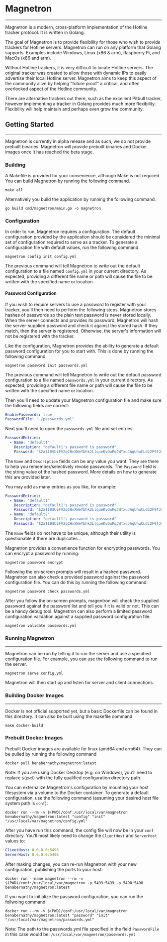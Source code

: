 # Magnetron
_____
Magnetron is a modern, cross-platform implementation of the Hotline tracker
protocol. It is written in Golang.

The goal of Magnetron is to provide flexibility for those who wish to provide
trackers for Hotline servers. Magnetron can run on any platform that Golang supports.
Examples include Windows, Linux (x86 & arm), Raspberry Pi, and MacOs (x86 and arm). 

Without Hotline trackers, it is very difficult to locate Hotline servers. The original
tracker was created to allow those with dynamic IPs to easily advertise their local Hotline
server. Magnetron aims to keep this aspect of the community alive by helping "future proof"
a critical, and often overlooked aspect of the Hotline community.

There are alternative trackers out there, such as the excellent Pitbull tracker, however
implementing a tracker in Golang provides much more flexibility. Flexibility will help maintain
and perhaps even grow the community.

## Getting Started
____

Magnetron is currently in alpha release and as such, we do not provide prebuilt binaries. Magnetron
will provide prebuilt binaries and Docker images once it has reached the beta stage.

### Building
A Makefile is provided for your convenience, although Make is not required.
You can build Magnetron by running the following command.
```shell
make all
```

Alternatively you build the application by running the following command.
```shell
go build cmd/magnetron/main.go -o magnetron 
```

### Configuration
In order to run, Magnetron requires a configuration. The default configuration
provided by the application should be considered the minimal set of configuration
required to serve as a tracker. To generate a configuration file with default values,
run the following command.

```shell
magnetron config init config.yml
```

The previous command will tell Magnetron to write out the default configuration to a
file named `config.yml` in your current directory. As expected, providing a different
file name or path will cause the file to be written with the specified name or location.

#### Password Configuration
If you wish to require servers to use a password to register with your tracker, you'll 
then need to perform the following steps. Magnetron stores hashes of passwords so the 
plain text password is never stored locally. When the server connects and provides its 
password, Magnetron will hash the server-supplied password and check it against the
stored hash. If they match, then the server is registered. Otherwise, the server's 
information will not be registered with the tracker.

Like the configuration, Magnetron provides the ability to generate a default password
configuration for you to start with. This is done by running the following command.

```shell
magnetron password init passwords.yml
```

The previous command will tell Magnetron to write out the default password configuration to a
file named `passwords.yml` in your current directory. As expected, providing a different
file name or path will cause the file to be written with the specified name or location.

Then you'll need to update your Magnetron configuration file and make sure the following
fields are correct:

```yaml
EnablePasswords: true
PasswordFile: "./passwords.yml"
```
Next you'll need to open the `passwords.yml` file and set entries:

```yaml
PasswordEntries:
  - Name: "default1"
    Description: "default1's password is password"
    Password: "$2a$10$UiFV2qCHvXWeYbhk2LlqueKvQwPqJWTxuJAqUhuCLdz2F9fJr8dNG"
```

The `Name` and `Description` fields can be any value you want. They are there to help you
remember/selectively revoke passwords. The `Password` field is the string value of the 
hashed password. More details on how to generate this are provided later.

You may add as many entries as you like, for example:

```yaml
PasswordEntries:
  - Name: "default1"
    Description: "default1's password is password"
    Password: "$2a$10$UiFV2qCHvXWeYbhk2LlqueKvQwPqJWTxuJAqUhuCLdz2F9fJr8dNG"
  - Name: "default2"
    Description: "default1's password is password"
    Password: "$2a$10$UiFV2qCHvXWeYbhk2LlqueKvQwPqJWTxuJAqUhuCLdz2F9fJr8dNG"
```

The `Name` fields do not have to be unique, although their utility is questionable if there are duplicates...

Magnetron provides a convenience function for encrypting passwords. You can encrypt a password by running:

```shell
magnetron password encrypt
```

Following the on-screen prompts will result in a hashed password. Magnetron can also check a provided
password against the password configuration file. You can do this by running the following command:

```shell
magnetron password check passwords.yml
```

After you follow the on-screen prompts, magentron will check the supplied password against the password
list and tell you if it is valid or not. This can be a handy debug tool. Magnetron can also perform a 
limited password configuration validation against a supplied password configuration file:

```shell
magnetron validate passwords.yml
```

### Running Magnetron
___

Magnetron can be run by telling it to run the server and use a specified configuration
file. For example, you can use the following command to run the server.

```shell
magnetron serve config.yml
```

Magnetron will then start up and listen for server and client connections. 

### Building Docker Images
___
Docker is not official supported yet, but a basic Dockerfile can be found in this directory. It can also be built
using the makefile command: 

```shell
make docker-build
```

### Prebuilt Docker Images
Prebuilt Docker images are available for linux (amd64 and arm64). They can be pulled by running the following command

```shell
docker pull benabernathy/magnetron:latest
```

Note: If you are using Docker Desktop (e.g. on Windows), you'll need to replace `$(pwd)` with the fully qualified configuration directory path.

You can externalize Magnetron's configuration by mounting your host filesystem via a volume to the Docker container. To generate a default configuration, use the following command (assuming your desired host file system path is `conf`):

```shell
docker run --rm -v $(PWD)/conf:/usr/local/var/magnetron benabernathy/magnetron:latest "config" "init" "/usr/local/var/magnetron/config.yml"
```

After you have run this command, the config file will now be in your `conf` directory. You'll most likely need to change the `ClientHost` and `ServerHost` values to:

```yaml
ClientHost: 0.0.0.0:5498
ServerHost: 0.0.0.0:5498
```

After making changes, you can re-run Magnetron with your new configuration, publishing the ports to your host:

```shell
docker run --name magnetron --rm -v $(PWD)/conf:/usr/local/var/magnetron -p 5499:5499 -p 5498:5498 benabernathy/magnetron:latest
```

If you want to initialize the password configuration, you can run the follwoing command:

```shell
docker run --rm -v $(PWD)/conf:/usr/local/var/magnetron benabernathy/magnetron:latest "password" "init" "/usr/local/var/magnetron/passwords.yml"
```

Note: The path to the passwords.yml file specified in the field `PasswordFile` in this case would be: `/usr/local/var/magnetron/passwords.yml`

